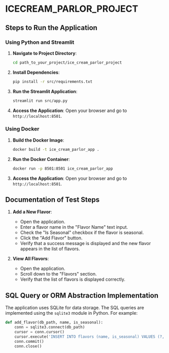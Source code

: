 # ICECREAM_PARLOR_PROJECT


## Steps to Run the Application

### Using Python and Streamlit

1. **Navigate to Project Directory**:
    ```bash
    cd path_to_your_project/ice_cream_parlor_project
    ```

2. **Install Dependencies**:
    ```bash
    pip install -r src/requirements.txt
    ```

3. **Run the Streamlit Application**:
    ```bash
    streamlit run src/app.py
    ```

4. **Access the Application**:
    Open your browser and go to `http://localhost:8501`.

### Using Docker

1. **Build the Docker Image**:
    ```bash
    docker build -t ice_cream_parlor_app .
    ```

2. **Run the Docker Container**:
    ```bash
    docker run -p 8501:8501 ice_cream_parlor_app
    ```

3. **Access the Application**:
    Open your browser and go to `http://localhost:8501`.

## Documentation of Test Steps

1. **Add a New Flavor**:
    - Open the application.
    - Enter a flavor name in the "Flavor Name" text input.
    - Check the "Is Seasonal" checkbox if the flavor is seasonal.
    - Click the "Add Flavor" button.
    - Verify that a success message is displayed and the new flavor appears in the list of flavors.

2. **View All Flavors**:
    - Open the application.
    - Scroll down to the "Flavors" section.
    - Verify that the list of flavors is displayed correctly.

## SQL Query or ORM Abstraction Implementation

The application uses SQLite for data storage. The SQL queries are implemented using the `sqlite3` module in Python. For example:

```python
def add_flavor(db_path, name, is_seasonal):
    conn = sqlite3.connect(db_path)
    cursor = conn.cursor()
    cursor.execute('INSERT INTO flavors (name, is_seasonal) VALUES (?, ?)', (name, is_seasonal))
    conn.commit()
    conn.close()
